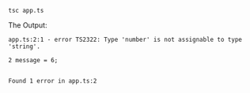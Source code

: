 	tsc app.ts
The Output:

	app.ts:2:1 - error TS2322: Type 'number' is not assignable to type 'string'.

	2 message = 6;


  	Found 1 error in app.ts:2